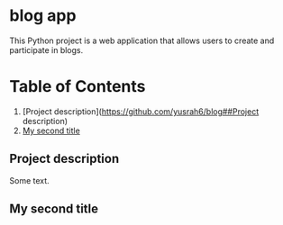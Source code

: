 # blog app
This Python project is a web application that allows users to create and participate in blogs.

# Table of Contents

1. [Project description](https://github.com/yusrah6/blog##Project description)
2. [My second title](#my-second-title)
## Project description
Some text.
## My second title
